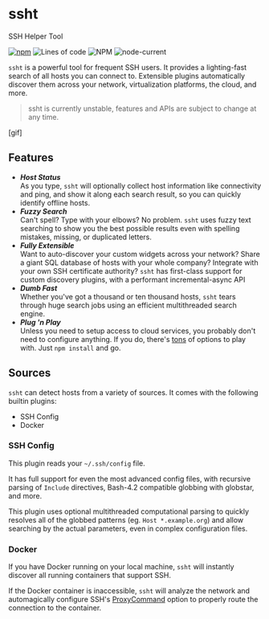 # ssht

SSH Helper Tool

[![npm](https://img.shields.io/npm/v/ssht)](https://www.npmjs.com/package/ssht)
![Lines of code](https://img.shields.io/tokei/lines/github/stonegray/ssht)
![NPM](https://img.shields.io/npm/l/ssht)
![node-current](https://img.shields.io/node/v/ssht)
<!--[![npm](https://img.shields.io/npm/dt/ssht)](https://www.npmjs.com/package.ssht)-->


`ssht` is a powerful tool for frequent SSH users. It provides a lighting-fast search of all hosts you can connect to. Extensible plugins automatically discover them across your network, virtualization platforms, the cloud, and more. 

> ssht is currently unstable, features and APIs are subject to change at any time. 

[gif]


## Features

* ***Host Status*** <br/>As you type, `ssht` will optionally collect host information like connectivity and ping, and show it along each search result, so you can quickly identify offline hosts.
* ***Fuzzy Search*** <br/>Can't spell? Type with your elbows? No problem. `ssht` uses fuzzy text searching to show you the best possible results even with spelling mistakes, missing, or duplicated letters.
* ***Fully Extensible*** <br/>Want to auto-discover your custom widgets across your network? Share a giant SQL database of hosts with your whole company? Integrate with your own SSH certificate authority? `ssht` has first-class support for custom discovery plugins, with a performant incremental-async API
* ***Dumb Fast*** <br/>Whether you've got a thousand or ten thousand hosts, `ssht` tears through huge search jobs using an efficient multithreaded search engine.
* ***Plug 'n Play*** <br/>Unless you need to setup access to cloud services, you probably don't need to configure anything. If you do, there's [tons](#options) of options to play with. Just `npm install` and go.

## Sources


`ssht` can detect hosts from a variety of sources. It comes with the following builtin plugins:

- SSH Config
- Docker



### SSH Config
This plugin reads your `~/.ssh/config` file.

It has full support for even the most advanced config files, with recursive parsing of `Include` directives, Bash-4.2 compatible globbing with globstar, and more.

This plugin uses optional multithreaded computational parsing to quickly resolves all of the globbed patterns (eg. `Host *.example.org`) and allow searching by the actual parameters, even in complex configuration files.


### Docker

If you have Docker running on your local machine, `ssht` will instantly discover all running containers that support SSH.  

If the Docker container is inaccessible, `ssht` will analyze the network and automagically configure SSH's [ProxyCommand](https://man.openbsd.org/ssh_config#ProxyCommand) option to properly route the connection to the container. 




